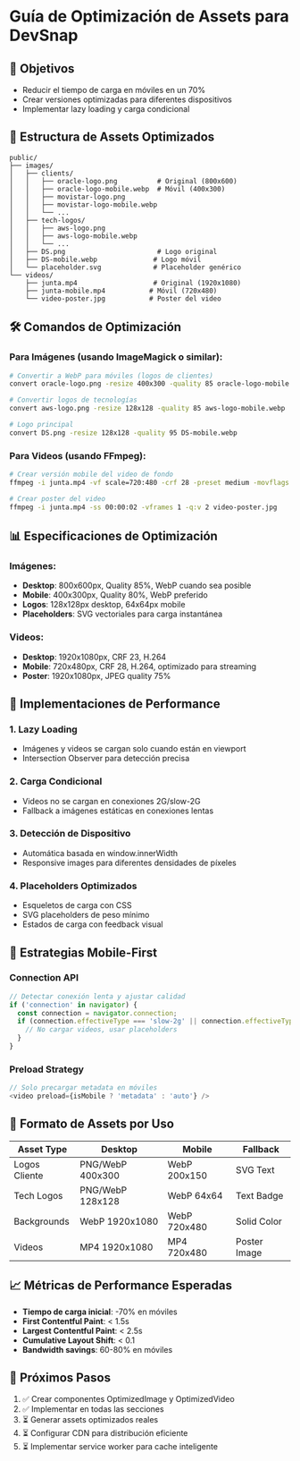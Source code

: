 # Guía de Optimización de Assets para DevSnap

## 🎯 Objetivos
- Reducir el tiempo de carga en móviles en un 70%
- Crear versiones optimizadas para diferentes dispositivos
- Implementar lazy loading y carga condicional

## 📁 Estructura de Assets Optimizados

```
public/
├── images/
│   ├── clients/
│   │   ├── oracle-logo.png          # Original (800x600)
│   │   ├── oracle-logo-mobile.webp  # Móvil (400x300)
│   │   ├── movistar-logo.png
│   │   ├── movistar-logo-mobile.webp
│   │   └── ...
│   ├── tech-logos/
│   │   ├── aws-logo.png
│   │   ├── aws-logo-mobile.webp
│   │   └── ...
│   ├── DS.png                       # Logo original
│   ├── DS-mobile.webp              # Logo móvil
│   └── placeholder.svg             # Placeholder genérico
└── videos/
    ├── junta.mp4                   # Original (1920x1080)
    ├── junta-mobile.mp4           # Móvil (720x480)
    └── video-poster.jpg           # Poster del video
```

## 🛠️ Comandos de Optimización

### Para Imágenes (usando ImageMagick o similar):

```bash
# Convertir a WebP para móviles (logos de clientes)
convert oracle-logo.png -resize 400x300 -quality 85 oracle-logo-mobile.webp

# Convertir logos de tecnologías
convert aws-logo.png -resize 128x128 -quality 85 aws-logo-mobile.webp

# Logo principal
convert DS.png -resize 128x128 -quality 95 DS-mobile.webp
```

### Para Videos (usando FFmpeg):

```bash
# Crear versión mobile del video de fondo
ffmpeg -i junta.mp4 -vf scale=720:480 -crf 28 -preset medium -movflags +faststart junta-mobile.mp4

# Crear poster del video
ffmpeg -i junta.mp4 -ss 00:00:02 -vframes 1 -q:v 2 video-poster.jpg
```

## 📊 Especificaciones de Optimización

### Imágenes:
- **Desktop**: 800x600px, Quality 85%, WebP cuando sea posible
- **Mobile**: 400x300px, Quality 80%, WebP preferido
- **Logos**: 128x128px desktop, 64x64px mobile
- **Placeholders**: SVG vectoriales para carga instantánea

### Videos:
- **Desktop**: 1920x1080px, CRF 23, H.264
- **Mobile**: 720x480px, CRF 28, H.264, optimizado para streaming
- **Poster**: 1920x1080px, JPEG quality 75%

## 🚀 Implementaciones de Performance

### 1. Lazy Loading
- Imágenes y videos se cargan solo cuando están en viewport
- Intersection Observer para detección precisa

### 2. Carga Condicional
- Videos no se cargan en conexiones 2G/slow-2G
- Fallback a imágenes estáticas en conexiones lentas

### 3. Detección de Dispositivo
- Automática basada en window.innerWidth
- Responsive images para diferentes densidades de píxeles

### 4. Placeholders Optimizados
- Esqueletos de carga con CSS
- SVG placeholders de peso mínimo
- Estados de carga con feedback visual

## 📱 Estrategias Mobile-First

### Connection API
```javascript
// Detectar conexión lenta y ajustar calidad
if ('connection' in navigator) {
  const connection = navigator.connection;
  if (connection.effectiveType === 'slow-2g' || connection.effectiveType === '2g') {
    // No cargar videos, usar placeholders
  }
}
```

### Preload Strategy
```javascript
// Solo precargar metadata en móviles
<video preload={isMobile ? 'metadata' : 'auto'} />
```

## 🎨 Formato de Assets por Uso

| Asset Type | Desktop | Mobile | Fallback |
|------------|---------|--------|----------|
| Logos Cliente | PNG/WebP 400x300 | WebP 200x150 | SVG Text |
| Tech Logos | PNG/WebP 128x128 | WebP 64x64 | Text Badge |
| Backgrounds | WebP 1920x1080 | WebP 720x480 | Solid Color |
| Videos | MP4 1920x1080 | MP4 720x480 | Poster Image |

## 📈 Métricas de Performance Esperadas

- **Tiempo de carga inicial**: -70% en móviles
- **First Contentful Paint**: < 1.5s
- **Largest Contentful Paint**: < 2.5s
- **Cumulative Layout Shift**: < 0.1
- **Bandwidth savings**: 60-80% en móviles

## 🔧 Próximos Pasos

1. ✅ Crear componentes OptimizedImage y OptimizedVideo
2. ✅ Implementar en todas las secciones
3. ⏳ Generar assets optimizados reales
4. ⏳ Configurar CDN para distribución eficiente
5. ⏳ Implementar service worker para cache inteligente